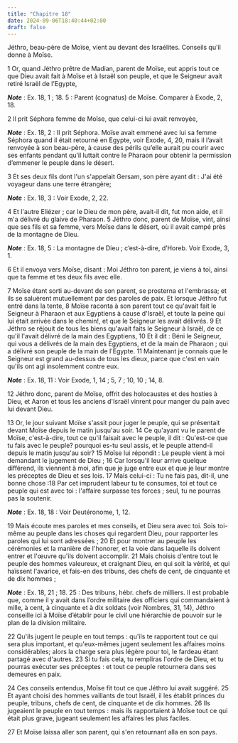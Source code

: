 ```yaml
---
title: "Chapitre 18"
date: 2024-09-06T18:40:44+02:00
draft: false
---
```



Jéthro, beau-père de Moïse, vient au devant des Israélites.
Conseils qu’il donne à Moïse.


1 Or, quand Jéthro prêtre de Madian, parent de Moïse, eut appris tout ce que Dieu avait fait à Moïse et à Israël son peuple, et que le Seigneur avait retiré Israël de l'Egypte,

***Note*** :  Ex. 18, 1 ; 18. 5 : Parent (cognatus) de Moïse. Comparer à Exode, 2, 18.

2 Il prit Séphora femme de Moïse, que celui-ci lui avait renvoyée,

***Note*** :  Ex. 18, 2 : Il prit Séphora. Moïse avait emmené avec lui sa femme Séphora quand il était retourné en Egypte, voir Exode, 4, 20, mais il l’avait renvoyée à son beau-père, à cause des périls qu’elle aurait pu courir avec ses enfants pendant qu’il luttait contre le Pharaon pour obtenir la permission d’emmener le peuple dans le désert.

3 Et ses deux fils dont l'un s'appelait Gersam, son père ayant dit : J'ai été voyageur dans une terre étrangère;

***Note*** :  Ex. 18, 3 : Voir Exode, 2, 22.

4 Et l'autre Eliézer ; car le Dieu de mon père, avait-il dit, fut mon aide, et il m'a délivré du glaive de Pharaon. 5 Jéthro donc, parent de Moïse, vint, ainsi que ses fils et sa femme, vers Moïse dans le désert, où il avait campé près de la montagne de Dieu.

***Note*** :  Ex. 18, 5 : La montagne de Dieu ; c’est-à-dire, d’Horeb. Voir Exode, 3, 1.

6 Et il envoya vers Moïse, disant : Moi Jéthro ton parent, je viens à toi, ainsi que ta femme et tes deux fils avec elle.


7 Moïse étant sorti au-devant de son parent, se prosterna et l'embrassa; et ils se saluèrent mutuellement par des paroles de paix. Et lorsque Jéthro fut entré dans la tente, 8 Moïse raconta à son parent tout ce qu'avait fait le Seigneur à Pharaon et aux Egyptiens à cause d'Israël, et toute la peine qui lui était arrivée dans le chemin!, et que le Seigneur les avait délivrés. 9 Et Jéthro se réjouit de tous les biens qu'avait faits le Seigneur à Israël, de ce qu'il l'avait délivré de la main des Egyptiens, 10 Et il dit : Béni le Seigneur, qui vous a délivrés de la main des Egyptiens, et de la main de Pharaon ; qui a délivré son peuple de la main de l'Egypte. 11 Maintenant je connais que le Seigneur est grand au-dessus de tous les dieux, parce que c'est en vain qu'ils ont agi insolemment contre eux.

***Note*** :  Ex. 18, 11 : Voir Exode, 1, 14 ; 5, 7 ; 10, 10 ; 14, 8.

12 Jéthro donc, parent de Moïse, offrit des holocaustes et des hosties à Dieu, et Aaron et tous les anciens d'Israël vinrent pour manger du pain avec lui devant Dieu.


13 Or, le jour suivant Moïse s'assit pour juger le peuple, qui se présentait devant Moïse depuis le matin jusqu'au soir. 14 Ce qu'ayant vu le parent de Moïse, c'est-à-dire, tout ce qu'il faisait avec le peuple, il dit : Qu'est-ce que tu fais avec le peuple? pourquoi es-tu seul assis, et le peuple attend-il depuis le matin jusqu'au soir? 15 Moïse lui répondit : Le peuple vient à moi demandant le jugement de Dieu ; 16 Car lorsqu'il leur arrive quelque différend, ils viennent à moi, afin que je juge entre eux et que je leur montre les préceptes de Dieu et ses lois. 17 Mais celui-ci : Tu ne fais pas, dit-il, une bonne chose :18 Par cet imprudent labeur tu te consumes, toi et tout ce peuple qui est avec toi : l'affaire surpasse tes forces ; seul, tu ne pourras pas la soutenir.

***Note*** :  Ex. 18, 18 : Voir Deutéronome, 1, 12.

19 Mais écoute mes paroles et mes conseils, et Dieu sera avec toi. Sois toi-même au peuple dans les choses qui regardent Dieu, pour rapporter les paroles qui lui sont adressées ; 20 Et pour montrer au peuple les cérémonies et la manière de l'honorer, et la voie dans laquelle ils doivent entrer et l'œuvre qu'ils doivent accomplir. 21 Mais choisis d'entre tout le peuple des hommes valeureux, et craignant Dieu, en qui soit la vérité, et qui haïssent l'avarice, et fais-en des tribuns, des chefs de cent, de cinquante et de dix hommes ;

***Note*** :  Ex. 18, 21 ; 18. 25 : Des tribuns, hébr. chefs de milliers. Il est probable que, comme il y avait dans l’ordre militaire des officiers qui commandaient à mille, à cent, à cinquante et à dix soldats (voir Nombres, 31, 14), Jéthro conseille ici à Moïse d’établir pour le civil une hiérarchie de pouvoir sur le plan de la division militaire.

22 Qu'ils jugent le peuple en tout temps : qu'ils te rapportent tout ce qui sera plus important, et qu'eux-mêmes jugent seulement les affaires moins considérables; alors la charge sera plus légère pour toi, le fardeau étant partagé avec d'autres. 23 Si tu fais cela, tu rempliras l'ordre de Dieu, et tu pourras exécuter ses préceptes : et tout ce peuple retournera dans ses demeures en paix.


24 Ces conseils entendus, Moïse fit tout ce que Jéthro lui avait suggéré. 25 Et ayant choisi des hommes vaillants de tout Israël, il les établit princes du peuple, tribuns, chefs de cent, de cinquante et de dix hommes. 26 Ils jugeaient le peuple en tout temps : mais ils rapportaient à Moïse tout ce qui était plus grave, jugeant seulement les affaires les plus faciles.


27 Et Moïse laissa aller son parent, qui s'en retournant alla en son pays.

